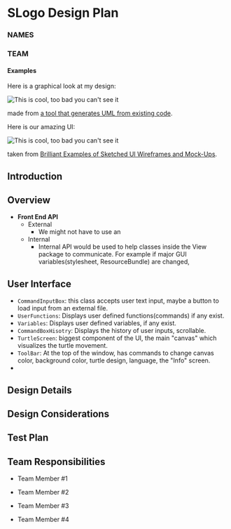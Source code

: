 # SLogo Design Plan
### NAMES
### TEAM


#### Examples

Here is a graphical look at my design:

![This is cool, too bad you can't see it](online-shopping-uml-example.png "An initial UI")

made from [a tool that generates UML from existing code](http://staruml.io/).


Here is our amazing UI:

![This is cool, too bad you can't see it](29-sketched-ui-wireframe.jpg "An alternate design")

taken from [Brilliant Examples of Sketched UI Wireframes and Mock-Ups](https://onextrapixel.com/40-brilliant-examples-of-sketched-ui-wireframes-and-mock-ups/).


## Introduction


## Overview

* **Front End API** 
  * External
    * We might not have to use an
  * Internal
    * Internal API would be used to help classes inside the View package to communicate. For example 
    if major GUI variables(stylesheet, ResourceBundle) are changed,

## User Interface

* `CommandInputBox`: this class accepts user text input, maybe a button to load input from an external file.
* `UserFunctions`: Displays user defined functions(commands) if any exist.
* `Variables`: Displays user defined variables, if any exist.
* `CommandBoxHisotry`: Displays the history of user inputs, scrollable.
* `TurtleScreen`: biggest component of the UI, the main "canvas" which visualizes the turtle movement.
* `ToolBar`: At the top of the window, has commands to change canvas color, background color, turtle design, language, the "Info" screen.
* 

## Design Details


## Design Considerations


## Test Plan


## Team Responsibilities

 * Team Member #1

 * Team Member #2

 * Team Member #3

 * Team Member #4
